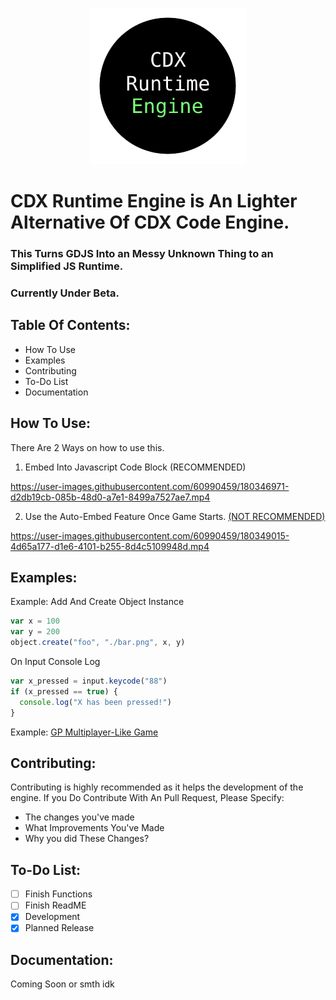 <p align="center">
  <img width="250" height="250" src="logo.png">
</p>

# CDX Runtime Engine is An Lighter Alternative Of CDX Code Engine.
### This Turns GDJS Into an Messy Unknown Thing to an Simplified JS Runtime.
### Currently Under Beta.

## Table Of Contents:
- How To Use
- Examples
- Contributing
- To-Do List
- Documentation

## How To Use:

There Are 2 Ways on how to use this.

1. Embed Into Javascript Code Block (RECOMMENDED)

https://user-images.githubusercontent.com/60990459/180346971-d2db19cb-085b-48d0-a7e1-8499a7527ae7.mp4

2. Use the Auto-Embed Feature Once Game Starts. [(NOT RECOMMENDED)](docs/unsafe.md)

https://user-images.githubusercontent.com/60990459/180349015-4d65a177-d1e6-4101-b255-8d4c5109948d.mp4


## Examples:

Example: Add And Create Object Instance
```javascript
var x = 100
var y = 200
object.create("foo", "./bar.png", x, y)
```
On Input Console Log
```javascript
var x_pressed = input.keycode("88")
if (x_pressed == true) {
  console.log("X has been pressed!")
}
```

Example: [GP Multiplayer-Like Game](example/gp/)


## Contributing: 
Contributing is highly recommended as it helps the development of the engine.
If you Do Contribute With An Pull Request, Please Specify:
- The changes you've made
- What Improvements You've Made
- Why you did These Changes?

## To-Do List:
- [ ] Finish Functions 
- [ ] Finish ReadME
- [x] Development
- [x] Planned Release

## Documentation:
Coming Soon or smth idk
